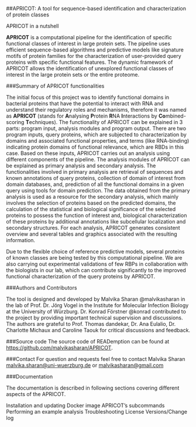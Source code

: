 ##APRICOT: A tool for sequence-based identification and characterization of protein classes

APRICOT in a nutshell

**APRICOT** is a computational pipeline for the identification of specific functional classes of interest in large protein sets. The pipeline uses efficient sequence-based algorithms and predictive models like signature motifs of protein families for the characterization of user-provided query proteins with specific functional features. The dynamic framework of APRICOT allows the identification of unexplored functional classes of interest in the large protein sets or the entire proteome.

###Summary of APRICOT functionalities

The initial focus of this project was to identify functional domains in bacterial proteins that have the potential to interact with RNA and understand their regulatory roles and mechanisms, therefore it was named as **APRICOT** (stands for **A**nalysing **P**rotein **R**NA **I**nteractions by **Co**mbined-scoring **T**echniques). The functionality of APRICOT can be explained in 3 parts: program input, analysis modules and program output. There are two program inputs, query proteins, which are subjected to characterization by domains and associated functional properties, and terms (like RNA-binding) indicating protein domains of functional relevance, which are RBDs in this case. Based on these inputs, APRICOT carries out an analysis using different components of the pipeline. The analysis modules of APRICOT can be explained as primary analysis and secondary analysis. The functionalities involved in primary analysis are retrieval of sequences and known annotations of query proteins, collection of domain of interest from domain databases, and, prediction of all the functional domains in a given query using tools for domain prediction. The data obtained from the primary analysis is used as a resource for the secondary analysis, which mainly involves the selection of proteins based on the predicted domains, the calculation of the statistical and biological significance of the selected proteins to possess the function of interest and, biological characterization of these proteins by additional annotations like subcellular localization and secondary structures. For each analysis, APRICOT generates consistent overview and several tables and graphics associated with the resulting information.

Due to the flexible choice of reference predictive models, several proteins of known classes are being tested by this computational pipeline. We are also carrying out experimental validations of few RBPs in collaboration with the biologists in our lab, which can contribute significantly to the improved functional characterization of the query proteins by APRICOT.  

###Authors and Contributors

The tool is designed and developed by Malvika Sharan @malvikasharan in the lab of Prof. Dr. Jörg Vogel in the Institute for Molecular Infection Biology at the University of Würzburg. Dr. Konrad Förstner @konrad contributed to the project by providing important technical supervision and discussions. The authors are grateful to Prof. Thomas dandekar, Dr. Ana Eulalio, Dr. Charlotte Michaux and Caroline Taouk for critical discussions and feedback.

###Source code
The source code of READemption can be found at https://github.com/malvikasharan/APRICOT.

###Contact
For question and requests feel free to contact Malvika Sharan <malvika.sharan@uni-wuerzburg.de> or <malvikasharan@gmail.com>

###Documentation

The documentation is described in following sections covering different aspects of the APRICOT.

Installation and updating
Docker image
APRICOT’s subcommands
Performing an example analysis
Troubleshooting
License
Versions/Change log


